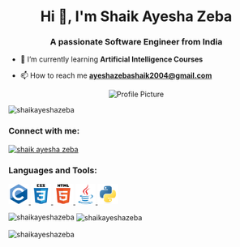 <h1 align="center">Hi 👋, I'm Shaik Ayesha Zeba</h1>
<h3 align="center">A passionate Software Engineer from India</h3>

- 🌱 I’m currently learning **Artificial Intelligence Courses**

- 📫 How to reach me **ayeshazebashaik2004@gmail.com**

<p align="center">
  <img src="" alt="Profile Picture" />
</p>

<p align="left">
  <img src="https://komarev.com/ghpvc/?username=shaikayeshazeba&label=Profile%20views&color=0e75b6&style=flat" alt="shaikayeshazeba" />
</p>

<h3 align="left">Connect with me:</h3>
<p align="left">
  <a href="https://linkedin.com/in/shaik-ayesha-zeba" target="blank">
    <img align="center" src="https://raw.githubusercontent.com/rahuldkjain/github-profile-readme-generator/master/src/images/icons/Social/linked-in-alt.svg" alt="shaik ayesha zeba" height="30" width="40" />
  </a>
</p>

<h3 align="left">Languages and Tools:</h3>
<p align="left">
  <a href="https://www.cprogramming.com/" target="_blank" rel="noreferrer">
    <img src="https://raw.githubusercontent.com/devicons/devicon/master/icons/c/c-original.svg" alt="c" width="40" height="40"/>
  </a>
  <a href="https://www.w3schools.com/css/" target="_blank" rel="noreferrer">
    <img src="https://raw.githubusercontent.com/devicons/devicon/master/icons/css3/css3-original-wordmark.svg" alt="css3" width="40" height="40"/>
  </a>
  <a href="https://www.w3.org/html/" target="_blank" rel="noreferrer">
    <img src="https://raw.githubusercontent.com/devicons/devicon/master/icons/html5/html5-original-wordmark.svg" alt="html5" width="40" height="40"/>
  </a>
  <a href="https://www.java.com" target="_blank" rel="noreferrer">
    <img src="https://raw.githubusercontent.com/devicons/devicon/master/icons/java/java-original.svg" alt="java" width="40" height="40"/>
  </a>
  <a href="https://www.python.org" target="_blank" rel="noreferrer">
    <img src="https://raw.githubusercontent.com/devicons/devicon/master/icons/python/python-original.svg" alt="python" width="40" height="40"/>
  </a>
</p>

<p><img align="left" src="https://github-readme-stats.vercel.app/api/top-langs?username=shaikayeshazeba&show_icons=true&locale=en&layout=compact" alt="shaikayeshazeba" /></p>

<p>&nbsp;<img align="center" src="https://github-readme-stats.vercel.app/api?username=shaikayeshazeba&show_icons=true&locale=en" alt="shaikayeshazeba" /></p>

<p><img align="center" src="https://github-readme-streak-stats.herokuapp.com/?user=shaikayeshazeba&" alt="shaikayeshazeba" /></p>
